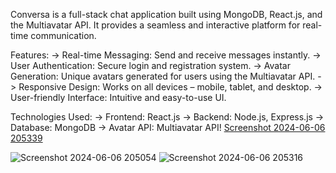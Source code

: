 Conversa is a full-stack chat application built using MongoDB, React.js, and the Multiavatar API. It provides a seamless and interactive platform for real-time communication.

Features:
-> Real-time Messaging: Send and receive messages instantly.
-> User Authentication: Secure login and registration system.
-> Avatar Generation: Unique avatars generated for users using the Multiavatar API.
-> Responsive Design: Works on all devices – mobile, tablet, and desktop.
-> User-friendly Interface: Intuitive and easy-to-use UI.

Technologies Used:
-> Frontend: React.js
-> Backend: Node.js, Express.js
-> Database: MongoDB
-> Avatar API: Multiavatar API!
[Screenshot 2024-06-06 205339](https://github.com/yashpredator/Conversa/assets/140188560/5825c4e6-79fb-4dd9-9328-66353b3d4e33)

![Screenshot 2024-06-06 205054](https://github.com/yashpredator/Conversa/assets/140188560/392a1b0a-7f61-44e8-a5ff-0585a2b69031)
![Screenshot 2024-06-06 205316](https://github.com/yashpredator/Conversa/assets/140188560/386b238f-cfa0-4a2f-9541-9c32a488b683)

